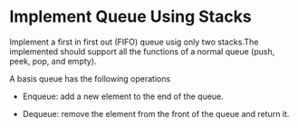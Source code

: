 # Implement Queue Using Stacks

Implement a first in first out (FIFO) queue usig only two stacks.The implemented should support all the functions of a normal queue (push, peek, pop, and empty).



A basis queue has the following operations

- Enqueue: add a new element to the end of the queue.

- Dequeue: remove the element from the front of the queue and return it. 
